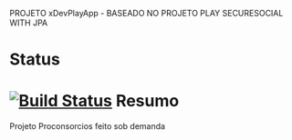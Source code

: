 PROJETO xDevPlayApp - BASEADO NO PROJETO PLAY SECURESOCIAL WITH JPA

Status
========

[![Build Status](https://xdevel-com.ci.cloudbees.com/buildStatus/icon?job=xdevel-proconsorcio)](https://xdevel-com.ci.cloudbees.com/job/xdevel-proconsorcio/)
Resumo
========


Projeto Proconsorcios feito sob demanda

